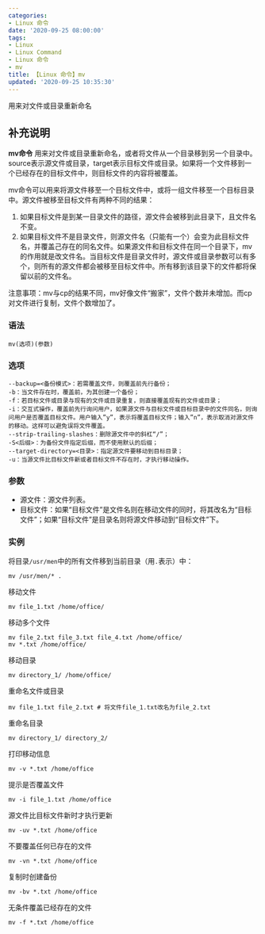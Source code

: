 ```yaml
---
categories:
- Linux 命令
date: '2020-09-25 08:00:00'
tags:
- Linux
- Linux Command
- Linux 命令
- mv
title: 【Linux 命令】mv
updated: '2020-09-25 10:35:30'
---
```


用来对文件或目录重新命名

## 补充说明

**mv命令** 用来对文件或目录重新命名，或者将文件从一个目录移到另一个目录中。source表示源文件或目录，target表示目标文件或目录。如果将一个文件移到一个已经存在的目标文件中，则目标文件的内容将被覆盖。

mv命令可以用来将源文件移至一个目标文件中，或将一组文件移至一个目标目录中。源文件被移至目标文件有两种不同的结果：

1.  如果目标文件是到某一目录文件的路径，源文件会被移到此目录下，且文件名不变。
2.  如果目标文件不是目录文件，则源文件名（只能有一个）会变为此目标文件名，并覆盖己存在的同名文件。如果源文件和目标文件在同一个目录下，mv的作用就是改文件名。当目标文件是目录文件时，源文件或目录参数可以有多个，则所有的源文件都会被移至目标文件中。所有移到该目录下的文件都将保留以前的文件名。

注意事项：mv与cp的结果不同，mv好像文件“搬家”，文件个数并未增加。而cp对文件进行复制，文件个数增加了。

###  语法 

```shell
mv(选项)(参数)
```

###  选项 

```shell
--backup=<备份模式>：若需覆盖文件，则覆盖前先行备份；
-b：当文件存在时，覆盖前，为其创建一个备份；
-f：若目标文件或目录与现有的文件或目录重复，则直接覆盖现有的文件或目录；
-i：交互式操作，覆盖前先行询问用户，如果源文件与目标文件或目标目录中的文件同名，则询问用户是否覆盖目标文件。用户输入”y”，表示将覆盖目标文件；输入”n”，表示取消对源文件的移动。这样可以避免误将文件覆盖。
--strip-trailing-slashes：删除源文件中的斜杠“/”；
-S<后缀>：为备份文件指定后缀，而不使用默认的后缀；
--target-directory=<目录>：指定源文件要移动到目标目录；
-u：当源文件比目标文件新或者目标文件不存在时，才执行移动操作。
```

###  参数 

*   源文件：源文件列表。
*   目标文件：如果“目标文件”是文件名则在移动文件的同时，将其改名为“目标文件”；如果“目标文件”是目录名则将源文件移动到“目标文件”下。

###  实例 

将目录`/usr/men`中的所有文件移到当前目录（用`.`表示）中：

```shell
mv /usr/men/* .
```

移动文件

```shell
mv file_1.txt /home/office/
```

移动多个文件

```shell
mv file_2.txt file_3.txt file_4.txt /home/office/
mv *.txt /home/office/
```

移动目录

```shell
mv directory_1/ /home/office/
```

重命名文件或目录

```shellbash
mv file_1.txt file_2.txt # 将文件file_1.txt改名为file_2.txt
```

重命名目录

```shell
mv directory_1/ directory_2/
```

打印移动信息

```shellbash
mv -v *.txt /home/office
```

提示是否覆盖文件

```shell
mv -i file_1.txt /home/office
```

源文件比目标文件新时才执行更新

```shell
mv -uv *.txt /home/office
```

不要覆盖任何已存在的文件

```shell
mv -vn *.txt /home/office
```

复制时创建备份

```shell
mv -bv *.txt /home/office
```

无条件覆盖已经存在的文件

```shell
mv -f *.txt /home/office
```

<!-- Linux命令行搜索引擎：https://jaywcjlove.github.io/linux-command/ -->
